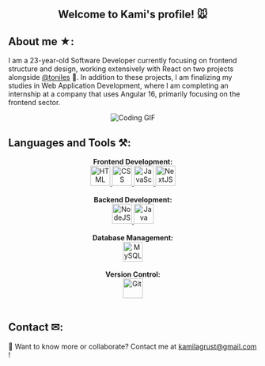 <h2 align="center"><b> Welcome to Kami's profile! 🐭</b></h2>


## About me ★:

 I am a 23-year-old Software Developer currently focusing on frontend structure and design, working extensively with React on two projects alongside [@toniles](https://github.com/toniles) 🐔.
 In addition to these projects, I am finalizing my studies in Web Application Development, where I am completing an internship at a company that uses Angular 16, primarily focusing on the frontend sector.

<p align="center">
  <img src="https://media.tenor.com/00JNBT9O3IYAAAAi/bunny-laptop.gif" alt="Coding GIF">
</p>

## Languages and Tools ⚒:
<p align="center">
  <b>Frontend Development:</b><br>
  <a href="https://developer.mozilla.org/en-US/docs/Web/Guide/HTML/HTML5">
    <img src="https://upload.wikimedia.org/wikipedia/commons/thumb/3/38/HTML5_Badge.svg/2048px-HTML5_Badge.svg.png" alt="HTML" width="40" height="40"/>
  </a>
  <a href="https://developer.mozilla.org/en-US/docs/Web/CSS">
    <img src="https://upload.wikimedia.org/wikipedia/commons/thumb/6/62/CSS3_logo.svg/768px-CSS3_logo.svg.png" alt="CSS" width="40" height="40"/>
  </a>
  <a href="https://developer.mozilla.org/en-US/docs/Web/JavaScript">
    <img src="https://static.vecteezy.com/system/resources/previews/027/127/463/original/javascript-logo-javascript-icon-transparent-free-png.png" alt="JavaScript" width="40" height="40"/>
  </a>
  <a href="https://nextjs.org/docs">
    <img src="https://static-00.iconduck.com/assets.00/nextjs-icon-512x512-y563b8iq.png" alt="NextJS" width="40" height="40"/>
  </a><br><br>
  <b>Backend Development:</b><br>
  <a href="https://nodejs.org/en/docs/">
    <img src="https://cdn-icons-png.flaticon.com/512/5968/5968322.png" alt="NodeJS" width="40" height="40"/>
  </a>
  <a href="https://www.oracle.com/java/">
    <img src="https://brandslogos.com/wp-content/uploads/images/large/java-logo-1.png" alt="Java" width="40" height="40"/>
  </a><br><br>
  <b>Database Management:</b><br>
  <a href="https://dev.mysql.com/doc/">
    <img src="https://cdn.freebiesupply.com/logos/large/2x/mysql-5-logo-png-transparent.png" alt="MySQL" width="40" height="40"/>
  </a><br><br>
  <b>Version Control:</b><br>
  <a href="https://git-scm.com/doc">
    <img src="https://git-scm.com/images/logos/downloads/Git-Icon-1788C.png" alt="Git" width="40" height="40"/>
  </a><br><br>
</p>

## Contact ✉︎:
💌 Want to know more or collaborate? Contact me at [kamilagrust@gmail.com](mailto:kamilagrust@gmail.com) !
